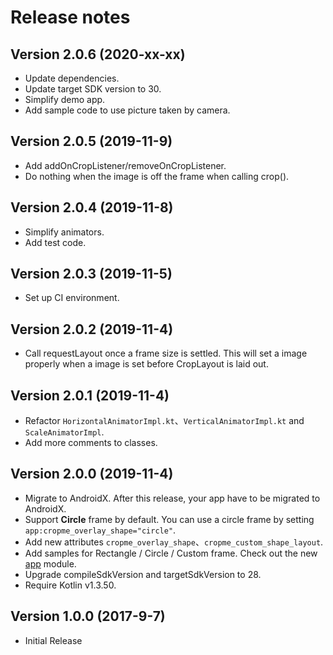 Release notes
==========

Version 2.0.6 **(2020-xx-xx)**
----------------------------
 - Update dependencies.
 - Update target SDK version to 30.
 - Simplify demo app.
 - Add sample code to use picture taken by camera.
 
Version 2.0.5 **(2019-11-9)**
----------------------------
 - Add addOnCropListener/removeOnCropListener.
 - Do nothing when the image is off the frame when calling crop().

Version 2.0.4 **(2019-11-8)**
----------------------------
 - Simplify animators.
 - Add test code.

Version 2.0.3 **(2019-11-5)**
----------------------------
 - Set up CI environment.

Version 2.0.2 **(2019-11-4)**
----------------------------
 - Call requestLayout once a frame size is settled. This will set a image properly when a image is set before CropLayout is laid out. 

Version 2.0.1 **(2019-11-4)**
----------------------------
 - Refactor `HorizontalAnimatorImpl.kt`、`VerticalAnimatorImpl.kt` and `ScaleAnimatorImpl`.
 - Add more comments to classes.

Version 2.0.0 **(2019-11-4)**
----------------------------
 - Migrate to AndroidX. After this release, your app have to be migrated to AndroidX.
 - Support **Circle** frame by default. You can use a circle frame by setting `app:cropme_overlay_shape="circle"`.
 - Add new attributes `cropme_overlay_shape`、`cropme_custom_shape_layout`.
 - Add samples for Rectangle / Circle / Custom frame. Check out the new [app](https://github.com/TakuSemba/CropMe/tree/master/app) module.
 - Upgrade compileSdkVersion and targetSdkVersion to 28.
 - Require Kotlin v1.3.50.

Version 1.0.0 **(2017-9-7)**
----------------------------
 - Initial Release